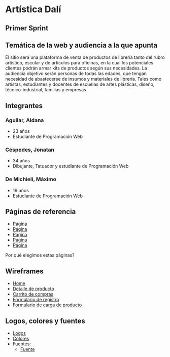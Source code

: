 # Artística Dalí



## Primer Sprint



## Temática de la web y audiencia a la que apunta

El sitio será una plataforma de venta de productos de librería tanto del rubro artístico, escolar y de artículos para oficinas, en la cual los potenciales clientes podrán armar kits de productos según sus necesidades.
La audiencia objetivo serán personas de todas las edades, que tengan necesidad de abastecerse de insumos y materiales de librería. Tales como artistas, estudiantes y docentes de escuelas de artes plásticas, diseño, técnico-industrial, familias y empresas.

## Integrantes


### Aguilar, Aldana
- 23 años
- Estudiante de Programación Web


### Céspedes, Jonatan
- 34 años
- Dibujante, Tatuador y estudiante de Programación Web


### De Michieli, Máximo
- 19 años
- Estudiante de Programación Web


## Páginas de referencia

- [Página]()
- [Página]()
- [Página]()
- [Página]()
- [Página]()

Por qué elegimos estas páginas?


## Wireframes

- [Home]()
- [Detalle de producto]()
- [Carrito de compras]()
- [Formulario de registro]()
- [Formulario de carga de producto]()


## Logos, colores y fuentes

- [Logos]()
- [Colores]()
- Fuentes:
    - [Fuente]()

